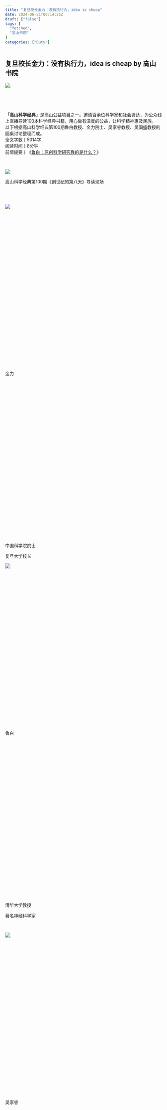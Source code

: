 ```yaml
---
title: "复旦校长金力：没有执行力，idea is cheap"
date: 2024-06-21T00:14:25Z
draft: ["false"]
tags: [
  "fetched",
  "高山书院"
]
categories: ["Duty"]
---
```

复旦校长金力：没有执行力，idea is cheap by 高山书院
------
<div><section><section powered-by="xiumi.us"><section><img data-backh="124" data-backw="562" data-croporisrc="https://mmbiz.qlogo.cn/mmbiz_png/j2icnFxdmAMzye5ym7ZhApwsKEPtHCgoDC90UEl5YRRUfWiaS0cZqzrGF5ia8eP95uoFXJC3R6M7gAavBWmxgJfjA/0?wx_fmt=png" data-cropx1="0" data-cropx2="1280.0000000000002" data-cropy1="198.14946619217085" data-cropy2="480.5693950177936" data-ratio="0.22037037037037038" data-s="300,640" data-src="https://mmbiz.qpic.cn/mmbiz_jpg/j2icnFxdmAMzye5ym7ZhApwsKEPtHCgoD0ibAcDiaTSPY2lZp3y9ZBbC0b4rxyxKnzS5ibuVDMR4fxbTfNlefBAn7w/640?wx_fmt=jpeg&amp;tp=wxpic&amp;wxfrom=5&amp;wx_lazy=1&amp;wx_co=1" data-type="jpeg" data-w="1080" src="https://mmbiz.qpic.cn/mmbiz_jpg/j2icnFxdmAMzye5ym7ZhApwsKEPtHCgoD0ibAcDiaTSPY2lZp3y9ZBbC0b4rxyxKnzS5ibuVDMR4fxbTfNlefBAn7w/640?wx_fmt=jpeg&amp;tp=wxpic&amp;wxfrom=5&amp;wx_lazy=1&amp;wx_co=1"></section><section><section powered-by="xiumi.us"><section><p><br></p><p><br></p><section><section powered-by="xiumi.us"><section><span><span><strong>「高山科学经典」</strong></span><span>是高山公益项目之一。邀请百余位科学家和社会贤达，为公众线上直播导读100本科学经典书籍，</span></span><span>用心做有温度的公益，让科学精神惠及民族。</span></section></section></section></section></section><section powered-by="xiumi.us"><section><section powered-by="xiumi.us"><section><span>以下根据高山科学经典第100</span><span>期鲁白</span><span>教授、金力院士、吴家睿教授、吴国盛教授的圆桌讨论</span><span>整理而成。</span><br></section></section><section><span>全文字数丨5014字</span></section><section><span><span>阅读时间丨8分钟</span></span></section><section><span><span>前情提要丨《<a target="_blank" href="http://mp.weixin.qq.com/s?__biz=MzkyMzU0NzM5MA==&amp;mid=2247511163&amp;idx=1&amp;sn=190c432d0fee6d071cf5523d74f100f0&amp;chksm=c1e18feaf69606fc58c3bbd3191c3c9fcca5c4c2562fa7ec339fc6a04f0c007d6de4826d1158&amp;scene=21#wechat_redirect" textvalue="鲁白：原创科学研究靠的是什么？" linktype="text" imgurl="" imgdata="null" data-itemshowtype="0" tab="innerlink" data-linktype="2">鲁白：原创科学研究靠的是什么？</a>》</span></span></section><p><br></p><section><span><span><p><img data-backh="374" data-backw="562" data-galleryid="" data-imgfileid="100027543" data-ratio="0.6657407407407407" data-s="300,640" data-src="https://mmbiz.qpic.cn/mmbiz_png/otBdBMEwxUyMSrQMQTnvviaWuNLYfetmqTlQWiaQrKLX95VeUkKfPu1Urkq1j7S3Uw9Hic9eZ2GBD8lcyEIhJe7hg/640?wx_fmt=png&amp;from=appmsg" data-type="png" data-w="1080" src="https://mmbiz.qpic.cn/mmbiz_png/otBdBMEwxUyMSrQMQTnvviaWuNLYfetmqTlQWiaQrKLX95VeUkKfPu1Urkq1j7S3Uw9Hic9eZ2GBD8lcyEIhJe7hg/640?wx_fmt=png&amp;from=appmsg"></p>高山科学经典第100期《创世纪的第八天》导读现场</span></span></section><section><span><span><br></span></span></section><section><p><br></p><section><section><section><section><section><section><img data-imgfileid="100027529" data-ratio="1" data-s="300,640" data-src="https://mmbiz.qpic.cn/mmbiz_png/otBdBMEwxUyMSrQMQTnvviaWuNLYfetmqDo19gjBDkYv08ddmV8USmw4EfaaDXjSnicHoCNbSsLK6RicKUJvqPibIg/640?wx_fmt=png&amp;from=appmsg" data-type="png" data-w="500" src="https://mmbiz.qpic.cn/mmbiz_png/otBdBMEwxUyMSrQMQTnvviaWuNLYfetmqDo19gjBDkYv08ddmV8USmw4EfaaDXjSnicHoCNbSsLK6RicKUJvqPibIg/640?wx_fmt=png&amp;from=appmsg"></section></section></section></section><section><section><section><svg viewbox="0 0 1 1"></svg></section><section><p>金力</p></section><section><svg viewbox="0 0 1 1"></svg></section></section></section><section><p><span>中国科学院院士</span></p><p><span>复旦大学校长</span></p></section></section><section><section><section><section><section><img data-imgfileid="100027532" data-ratio="1" data-s="300,640" data-src="https://mmbiz.qpic.cn/mmbiz_png/otBdBMEwxUyMSrQMQTnvviaWuNLYfetmqG1vabT4ZleyyMexBRQ23RNHt6DhpCa7xTVtZUj43IicZtsuGxALZHfQ/640?wx_fmt=png&amp;from=appmsg" data-type="png" data-w="402" src="https://mmbiz.qpic.cn/mmbiz_png/otBdBMEwxUyMSrQMQTnvviaWuNLYfetmqG1vabT4ZleyyMexBRQ23RNHt6DhpCa7xTVtZUj43IicZtsuGxALZHfQ/640?wx_fmt=png&amp;from=appmsg"></section></section></section></section><section><section><section><svg viewbox="0 0 1 1"></svg></section><section><p>鲁白</p></section><section><svg viewbox="0 0 1 1"></svg></section></section></section><section><p><span>清华大学教授</span></p><p><span>著名神经科学家</span></p></section></section></section><p><br></p><section><section><section><section><section><section><img data-imgfileid="100027530" data-ratio="1" data-s="300,640" data-src="https://mmbiz.qpic.cn/mmbiz_png/otBdBMEwxUyMSrQMQTnvviaWuNLYfetmqiamaCCXu7T8Cv25xkPkd57vUibHXqq955Uic7DZyPt0efHDEw36TW5O2g/640?wx_fmt=png&amp;from=appmsg" data-type="png" data-w="348" src="https://mmbiz.qpic.cn/mmbiz_png/otBdBMEwxUyMSrQMQTnvviaWuNLYfetmqiamaCCXu7T8Cv25xkPkd57vUibHXqq955Uic7DZyPt0efHDEw36TW5O2g/640?wx_fmt=png&amp;from=appmsg"></section></section></section></section><section><section><section><svg viewbox="0 0 1 1"></svg></section><section><p>吴家睿</p></section><section><svg viewbox="0 0 1 1"></svg></section></section></section><section><p><span>国家蛋白质科学研究（上海）设施主任</span></p></section></section><section><section><section><section><section><img data-imgfileid="100027531" data-ratio="1" data-s="300,640" data-src="https://mmbiz.qpic.cn/mmbiz_png/otBdBMEwxUyMSrQMQTnvviaWuNLYfetmqWcG2lVvEkLhaaXgib4icNI2OKweOFVXwLUX1G2sPMUxtkZfoFm9n5NsQ/640?wx_fmt=png&amp;from=appmsg" data-type="png" data-w="402" src="https://mmbiz.qpic.cn/mmbiz_png/otBdBMEwxUyMSrQMQTnvviaWuNLYfetmqWcG2lVvEkLhaaXgib4icNI2OKweOFVXwLUX1G2sPMUxtkZfoFm9n5NsQ/640?wx_fmt=png&amp;from=appmsg"></section></section></section></section><section><section><section><svg viewbox="0 0 1 1"></svg></section><section><p>吴国盛</p></section><section><svg viewbox="0 0 1 1"></svg></section></section></section><section><p><span>清华大学科学史系系主任</span></p><p><span>清华大学科学博物馆馆长</span></p></section></section></section><p><br></p></section><section><section><section powered-by="xiumi.us"><p><br></p></section></section><section><section><section powered-by="xiumi.us"><section><img data-backh="56" data-backw="56" data-ratio="1" data-s="300,640" data-src="https://mmbiz.qpic.cn/sz_mmbiz_png/iaE3pK8rW52ic3LtFicLicsqopVEFybSh1vIwdwRJmGb9Iiazlf4qD88jNpiaf96uzamkLzQcicpqa0tdY2FkiaY2tSIdg/640?wx_fmt=png" data-type="png" data-w="1080" src="https://mmbiz.qpic.cn/sz_mmbiz_png/iaE3pK8rW52ic3LtFicLicsqopVEFybSh1vIwdwRJmGb9Iiazlf4qD88jNpiaf96uzamkLzQcicpqa0tdY2FkiaY2tSIdg/640?wx_fmt=png"></section></section><section powered-by="xiumi.us"><section><p><span><strong>为什么叫《创世纪的第八天》？</strong></span></p></section></section><section powered-by="xiumi.us"><section><section powered-by="xiumi.us"><section><svg viewbox="0 0 1 1"></svg></section></section></section><section><section powered-by="xiumi.us"><section><svg viewbox="0 0 1 1"></svg></section></section></section></section><p powered-by="xiumi.us"><br></p><p powered-by="xiumi.us"><span><strong><span>吴国盛：</span></strong></span><br></p><p powered-by="xiumi.us"><br></p><p powered-by="xiumi.us"><span>这本书读起来还是有些难度的，在做高山科学经典这个项目之前，我并不知道这本书，但是很多生命科学领域的科学家包括鲁白老师、施一公老师都推荐这本书，我去读了之后发现，确实是非常激动人心。但我也有一个疑惑，<strong>为什么这本书叫做《创世界的第八天》，好像有一点宗教的色彩？</strong></span></p><p powered-by="xiumi.us"><span><br></span></p><p powered-by="xiumi.us"><span><strong><span>吴家睿：</span></strong></span></p><p powered-by="xiumi.us"><span><br></span></p><p powered-by="xiumi.us"><span>《圣经·旧约·创世纪》上说，上帝第一天造出了白天和黑夜，第二天造出了空气和水，第三天造出了各种各样的植物，第四天造出了日月星辰，第五天造出了水中的各种动物，第六天造出了地上的各种生物和人。天地万物都造齐了，第七天被定为休息日。</span></p><p powered-by="xiumi.us"><span><br></span></p><p powered-by="xiumi.us"><span>这本书取这样一个标题，<strong>其实有一点“哗众取宠”的意味，就是把分子生物学比作是上帝，在第八天又进行了新的创造。</strong></span></p><p powered-by="xiumi.us"><span><br></span></p><p powered-by="xiumi.us"><span><strong><span>金力：</span></strong></span></p><p powered-by="xiumi.us"><span><br></span></p><p powered-by="xiumi.us"><span>为什么说这是创世纪第八天干的活，我觉得需要把它放在人类对生命科学或者对生命现象本质认识的大的历史进程当中去看。</span></p><p powered-by="xiumi.us"><span><br></span></p><p powered-by="xiumi.us"><span>其实在这场革命之前就已经有了生物学，这个生物学是从它的研究对象来定义的，尽管我们已经有了很多生物学的基本认识，但还是一个高度碎片化的大拼盘。自从进化论来了之后，就有了一些变化，进化论的核心实际上是遗传学，所以它从大尺度上面让我们好像看到了一个底层逻辑。</span></p><p powered-by="xiumi.us"><span><br></span></p><p powered-by="xiumi.us"><span>魏斯曼</span><span>（A.Weismann）</span><span>提出粒子遗传学说之后，托马斯·亨特·摩尔根</span><span>（Thomas Hunt Morgan）</span><span>的一大帮弟子们不断地将研究往前推进，但到了20世纪40年代的时候，生命科学还是缺乏底层逻辑的，而让大家看到曙光的是什么时候呢？</span></p><p powered-by="xiumi.us"><span><br></span></p><p powered-by="xiumi.us"><span>是从艾弗里开始的。用鲁白老师的话来说就是，艾弗里是最核心的人物，他找到了传递遗传信息的载体。</span></p><p powered-by="xiumi.us"><span><br></span></p><p powered-by="xiumi.us"><span>而这之后发生了一系列的事情，都是在回答三个问题：</span></p><p powered-by="xiumi.us"><span>（1）遗传信息的载体是什么？</span></p><p powered-by="xiumi.us"><span>（2）遗传信息是如何传递的？</span></p><p powered-by="xiumi.us"><span>（3）它的功能是如何实现的？</span></p><p powered-by="xiumi.us"><span><br></span></p><p powered-by="xiumi.us"><strong><span>这三个问题解决之后，生命科学的底层逻辑就有了，才算是有了真正的生命科学。</span></strong><span>所以我理解的这个“创世纪的第八天”，是点明了这场革命的重要性。</span></p><p powered-by="xiumi.us"><span><br></span></p><p powered-by="xiumi.us"><span>从《圣经》的角度，它要试图说明的是自然界是如何产生的，但更重要的其实是讲人是如何产生的</span><span>（包括“进化论”也是研究的这个问题）</span><span>，人产生背后的逻辑是什么？所以从宗教层面来说，第八天甚至比前面七天都更重要，所以我觉得这本书叫这个名字一点也不夸张，名副其实。</span></p><p powered-by="xiumi.us"><br></p><p powered-by="xiumi.us"><span><br></span></p><section powered-by="xiumi.us"><section><img data-backh="56" data-backw="56" data-imgfileid="100027539" data-ratio="1" data-s="300,640" data-src="https://mmbiz.qpic.cn/sz_mmbiz_png/iaE3pK8rW52ic3LtFicLicsqopVEFybSh1vIwdwRJmGb9Iiazlf4qD88jNpiaf96uzamkLzQcicpqa0tdY2FkiaY2tSIdg/640?wx_fmt=png" data-type="png" data-w="1080" src="https://mmbiz.qpic.cn/sz_mmbiz_png/iaE3pK8rW52ic3LtFicLicsqopVEFybSh1vIwdwRJmGb9Iiazlf4qD88jNpiaf96uzamkLzQcicpqa0tdY2FkiaY2tSIdg/640?wx_fmt=png"></section></section><section powered-by="xiumi.us"><section><p><span><strong>生命科学领域的核心人物都是物理学家？</strong></span></p></section></section><section powered-by="xiumi.us"><section><section powered-by="xiumi.us"><section><svg viewbox="0 0 1 1"></svg></section></section></section><section><section powered-by="xiumi.us"><section><svg viewbox="0 0 1 1"></svg></section></section></section></section><p powered-by="xiumi.us"><span><br></span></p><p powered-by="xiumi.us"><span><strong><span>吴国盛：</span></strong></span></p><p powered-by="xiumi.us"><span><br></span></p><p><img data-backh="379" data-backw="562" data-galleryid="" data-imgfileid="100027544" data-ratio="0.675" data-s="300,640" data-src="https://mmbiz.qpic.cn/mmbiz_png/otBdBMEwxUyMSrQMQTnvviaWuNLYfetmqAdXxRxHCOpxwDbEVZCzhvOz5f9fMo4kI4AkgRZrYLvg4j5pgiaj4HBQ/640?wx_fmt=png&amp;from=appmsg" data-type="png" data-w="1080" src="https://mmbiz.qpic.cn/mmbiz_png/otBdBMEwxUyMSrQMQTnvviaWuNLYfetmqAdXxRxHCOpxwDbEVZCzhvOz5f9fMo4kI4AkgRZrYLvg4j5pgiaj4HBQ/640?wx_fmt=png&amp;from=appmsg"></p><p powered-by="xiumi.us"><span><br></span></p><p powered-by="xiumi.us"><span>这本书目前已经绝版了，<strong>所幸书中提到的很多科学人物在高山科学经典导读中都出现过至少8次</strong>，比如<a target="_blank" href="http://mp.weixin.qq.com/s?__biz=MzkyMzU0NzM5MA==&amp;mid=2247508684&amp;idx=1&amp;sn=b618cbb948b8fe6e1dbd5640682acf74&amp;chksm=c1e1815df696084b12594f213158c570185c8e6890200a02e5278f92c89a9c3f24f148e44455&amp;scene=21#wechat_redirect" textvalue="薛定谔的《生命是什么》" linktype="text" imgurl="" imgdata="null" data-itemshowtype="0" tab="innerlink" data-linktype="2">薛定谔的《生命是什么》</a>，<a target="_blank" href="http://mp.weixin.qq.com/s?__biz=MzkyMzU0NzM5MA==&amp;mid=2247508401&amp;idx=1&amp;sn=22ea676e4c70ffa0b08781c30ba2c9ad&amp;chksm=c1e18220f6960b36afddffff51ce77d112dbe80e81a22ed7e0cbedd254b9d7d93ce7f7356b1c&amp;scene=21#wechat_redirect" textvalue="伽莫夫的《从一到无穷大》" linktype="text" imgurl="" imgdata="null" data-itemshowtype="0" tab="innerlink" data-linktype="2">伽莫夫的《从一到无穷大》</a>，<a target="_blank" href="http://mp.weixin.qq.com/s?__biz=MzkyMzU0NzM5MA==&amp;mid=2247508603&amp;idx=1&amp;sn=c88b9060c25a3da953c979041c4980ef&amp;chksm=c1e181eaf69608fc4f39a5b258ca5d874b060d77568cf7ebb7b0f3b16a211986b789c28c6949&amp;scene=21#wechat_redirect" textvalue="沃森的《双螺旋》" linktype="text" imgurl="" imgdata="null" data-itemshowtype="0" tab="innerlink" data-linktype="2">沃森的《双螺旋》</a>，<a target="_blank" href="http://mp.weixin.qq.com/s?__biz=MzkyMzU0NzM5MA==&amp;mid=2247508442&amp;idx=1&amp;sn=6221a3183865ad07de9a2ef3087ec52e&amp;chksm=c1e1824bf6960b5d387d52166a8514ac36ba717e07eb07c37a8659a28fb3a4c615b6e449e0b6&amp;scene=21#wechat_redirect" textvalue="维纳的《人有人的用处》" linktype="text" imgurl="" imgdata="null" data-itemshowtype="0" tab="innerlink" data-linktype="2">维纳的《人有人的用处》</a>，<a target="_blank" href="http://mp.weixin.qq.com/s?__biz=MzkyMzU0NzM5MA==&amp;mid=2247508467&amp;idx=1&amp;sn=d732e50882715897eee111934f446275&amp;chksm=c1e18262f6960b74ead9c3519a18a0ab25d9de7d5371f21a7683f9ec5509ac3b08700322ee5e&amp;scene=21#wechat_redirect" textvalue="莫诺的《偶然性与必然性》" linktype="text" imgurl="" imgdata="null" data-itemshowtype="0" tab="innerlink" data-linktype="2">莫诺的《偶然性与必然性》</a>，</span><a target="_blank" href="http://mp.weixin.qq.com/s?__biz=MzkyMzU0NzM5MA==&amp;mid=2247508447&amp;idx=1&amp;sn=8d129fec24c7445d5a822f4d5b3cd677&amp;chksm=c1e1824ef6960b58a95f739f9a8680cc127cade577513b736bc4c0a1b6bb09b8c7724527442e&amp;scene=21#wechat_redirect" textvalue="《麦克林托克传记：情有独钟》" linktype="text" imgurl="" imgdata="null" data-itemshowtype="0" tab="innerlink" data-linktype="2"><span>《麦克林托克传记：情有独钟》</span></a><span>，以及<a target="_blank" href="http://mp.weixin.qq.com/s?__biz=MzkyMzU0NzM5MA==&amp;mid=2247508691&amp;idx=1&amp;sn=42fe7bb7135a913ea56dc5572ec5fcb4&amp;chksm=c1e18142f6960854437b9ecce6fea8db81659e2512b4a56af471469c533c268b924e583c6919&amp;scene=21#wechat_redirect" textvalue="迈尔的《什么是进化》" linktype="text" imgurl="" imgdata="null" data-itemshowtype="0" tab="innerlink" data-linktype="2">迈尔的《什么是进化》</a>等等，这确实是20世纪生命科学的交响曲。</span></p><p powered-by="xiumi.us"><span><br></span></p><p powered-by="xiumi.us"><span>但我也有一个问题，我们都知道20世纪是物理学的世纪，21世纪才是生命科学的世纪，那为什么生命科学的伟大变革会发生在物理的世纪里？像克里克、德尔布鲁克、佩鲁茨、卢里亚这些人，都是有物理学背景的，这里面有些什么启发吗？</span><strong><span>学科交叉是我们这个时代科技创新的重要前提吗？</span></strong></p><p powered-by="xiumi.us"><span><br></span></p><p powered-by="xiumi.us"><strong><span>金力：</span></strong></p><p powered-by="xiumi.us"><span><br></span></p><p powered-by="xiumi.us"><span>我们今天听到的故事表面上看是一个学科交叉的故事，但<strong>我个人认为它的核心不是学科交叉。</strong></span></p><p powered-by="xiumi.us"><span><br></span></p><p powered-by="xiumi.us"><span>说到20世纪四十到60年代的时候，我们往往容易被一些表面现象迷惑，但那个时候的生物学还处于一个描述性的阶段。从还原论的角度，研究自然规律的话，一定要回到化学，回到物理。</span></p><p powered-by="xiumi.us"><span><br></span></p><p powered-by="xiumi.us"><strong><span>如果不从化学和物理的角度去理解生物学，这个生物学是走不远的。</span></strong><span>所以当生物学家感到迷茫的时候，很荣幸物理学有一批人对生命科学和生物学感兴趣，尤其是薛定谔的《生命是什么》那本书影响了一代人，所以20世纪对生命科学真正有贡献的那些核心人物，绝大部分都不是纯搞生物学的，很多都是搞物理的。</span></p><p powered-by="xiumi.us"><span><br></span></p><p powered-by="xiumi.us"><span>除了表面看到的学科交叉，实际上它的核心是，在我们要真正理解功能的时候，首先要解决结构的问题。而在当时那个时代，只有先解决结构问题，才刚刚有资格回答生命现象的功能问题。</span></p><p powered-by="xiumi.us"><span><br></span></p><p powered-by="xiumi.us"><span>而当下情况已经不一样了。当下的生命科学很大程度上建立在结构的基础上，<strong>所以要深度理解生命现象，最大的挑战是认清它的复杂性。</strong>而要解构真正的复杂系统，一定是要跳出现有的工具系统。</span></p><p powered-by="xiumi.us"><span><br></span></p><p powered-by="xiumi.us"><span>我自己认为<strong>当下最重要的，是希望搞数学的、搞物理的、搞化学的，都能真正在系统的水平上对复杂系统进行解构。</strong>要有新的工具和工具的组合，才能真正回答生命科学的问题。</span></p><p powered-by="xiumi.us"><span><br></span></p><p powered-by="xiumi.us"><span><strong><span>鲁白：</span></strong></span></p><p powered-by="xiumi.us"><span><br></span></p><p><img data-backh="377" data-backw="562" data-galleryid="" data-imgfileid="100027545" data-ratio="0.6712962962962963" data-s="300,640" data-src="https://mmbiz.qpic.cn/mmbiz_png/otBdBMEwxUyMSrQMQTnvviaWuNLYfetmqibibROmicgc280niaCeCUqPWlZrVk22FcPeE2UX1zaWjniaJQxZ05YGl7Jw/640?wx_fmt=png&amp;from=appmsg" data-type="png" data-w="1080" src="https://mmbiz.qpic.cn/mmbiz_png/otBdBMEwxUyMSrQMQTnvviaWuNLYfetmqibibROmicgc280niaCeCUqPWlZrVk22FcPeE2UX1zaWjniaJQxZ05YGl7Jw/640?wx_fmt=png&amp;from=appmsg"></p><p powered-by="xiumi.us"><span><br></span></p><p powered-by="xiumi.us"><span>我稍微补充一点。</span></p><p powered-by="xiumi.us"><span><br></span></p><p powered-by="xiumi.us"><span>生命科学在过去很长的时间内，的确只是一个描述性的科学。讲得极端一点，也可以说成是吴国盛教授之前一直提到的“博物学”，英文里叫Stamp Collecting，就是注重的是观察描述，并没有上升到理论高度。到今天为止，也还是很少有上升到理论高度的。</span></p><p powered-by="xiumi.us"><span><br></span></p><p powered-by="xiumi.us"><span>在这之前，理论高度前面有两座高峰，第一座是达尔文把整个生命科学的演化过程提炼出了“进化论”；第二个是孟德尔，提出了遗传学机理。在这之后，第三座高峰就是沃森和克里克，提出了DNA双螺旋结构。</span></p><p powered-by="xiumi.us"><span><br></span></p><p powered-by="xiumi.us"><strong><span>所谓的理论高度，就是我有一个概念，根据这个概念我可以预测会发生什么。从</span></strong><span>生命科学角度，我能描述花是什么样的，但我并不能预测花怎么开。而有了DNA系列的理论，我们就可以预测花开的趋势，预测蛋白是什么样的。</span></p><p powered-by="xiumi.us"><br></p><p powered-by="xiumi.us"><span><br></span></p><section powered-by="xiumi.us"><section><img data-backh="56" data-backw="56" data-imgfileid="100027540" data-ratio="1" data-s="300,640" data-src="https://mmbiz.qpic.cn/sz_mmbiz_png/iaE3pK8rW52ic3LtFicLicsqopVEFybSh1vIwdwRJmGb9Iiazlf4qD88jNpiaf96uzamkLzQcicpqa0tdY2FkiaY2tSIdg/640?wx_fmt=png" data-type="png" data-w="1080" src="https://mmbiz.qpic.cn/sz_mmbiz_png/iaE3pK8rW52ic3LtFicLicsqopVEFybSh1vIwdwRJmGb9Iiazlf4qD88jNpiaf96uzamkLzQcicpqa0tdY2FkiaY2tSIdg/640?wx_fmt=png"></section></section><section powered-by="xiumi.us"><section><p><span><strong>生物学革命和范式革命</strong></span></p></section></section><section powered-by="xiumi.us"><section><section powered-by="xiumi.us"><section><svg viewbox="0 0 1 1"></svg></section></section></section><section><section powered-by="xiumi.us"><section><svg viewbox="0 0 1 1"></svg></section></section></section></section><p powered-by="xiumi.us"><span><br></span></p><p powered-by="xiumi.us"><strong><span>吴国盛：</span></strong></p><p powered-by="xiumi.us"><span><br></span></p><p powered-by="xiumi.us"><span>吴家睿老师之前曾反复提到“生物学范式革命”，这个DNA双螺旋模型的发现代表一种结构时代或者底层逻辑时代的奠定。想问问吴家睿老师，这个能不能算是你常说的“范式革命”？</span></p><p powered-by="xiumi.us"><span><br></span></p><p powered-by="xiumi.us"><strong><span>吴家睿： </span></strong></p><p powered-by="xiumi.us"><strong><span><br></span></strong></p><p><img data-backh="373" data-backw="562" data-galleryid="" data-imgfileid="100027547" data-ratio="0.662962962962963" data-s="300,640" data-src="https://mmbiz.qpic.cn/mmbiz_png/otBdBMEwxUyMSrQMQTnvviaWuNLYfetmqFb2Z49LxwWxC4MU2flMlLyepKwwggJLiakmcibaK2oWSL5vH42szaUsQ/640?wx_fmt=png&amp;from=appmsg" data-type="png" data-w="1080" src="https://mmbiz.qpic.cn/mmbiz_png/otBdBMEwxUyMSrQMQTnvviaWuNLYfetmqFb2Z49LxwWxC4MU2flMlLyepKwwggJLiakmcibaK2oWSL5vH42szaUsQ/640?wx_fmt=png&amp;from=appmsg"></p><p powered-by="xiumi.us"><br></p><p powered-by="xiumi.us"><span>这本书一共写了三篇内容，但是在第一篇里插进去了很独特的一章，叫《摩尔根偏差和生命的秘密》，大家有时间可以好好去读一下这一章。刚才金力老师和鲁白老师确实都讲到了，<strong>传统生物学从描述性的学科到实验性学科的转变，但是在这一章里，它提供了两个有趣的案例。</strong></span></p><p powered-by="xiumi.us"><span><br></span></p><p powered-by="xiumi.us"><span>摩尔根原本是研究发育的，但从传统角度上已经做不下去了，所以他就转到遗传方面。重新发现孟德尔的遗传学方法后，许多开始研究遗传的人又对发育产生兴趣。这是第一个模式的转变，作者特意提到这是向着还原论的方向前进的偏差。</span></p><p powered-by="xiumi.us"><span><br></span></p><p powered-by="xiumi.us"><span>第二个是布伦纳，1978年作者去采访他的时候，他提到分子生物学对相关的机制研究已经很全面、很深刻了，下一步研究应该要转到复杂性上去。在当时，他这个想法是很有眼界的了，已经开始向今天复杂性问题靠拢。</span></p><p powered-by="xiumi.us"><span><br></span></p><p powered-by="xiumi.us"><span>这些说明什么呢？</span><strong><span>这表明科学变化如果有规律的话，那它是从传统生物学范式到分子生物学范式，再到今天这样的一个新的模式。</span></strong><span>或者说，生命科学实际上并不是一成不变的。而要做<strong>原创性的工作，首先改变范式很重要。</strong>就像孟德尔，他是完全按一种新的思路做研究，才得到了他的成果。</span></p><p powered-by="xiumi.us"><span><br></span></p><p powered-by="xiumi.us"><span><strong><span>吴国盛：</span></strong></span></p><p powered-by="xiumi.us"><span><br></span></p><p powered-by="xiumi.us"><span>作者特别有意思，他在书中说科学革命有两种，一种是物理学革命，伟大的概念疾风骤雨般出现，一群人一拥而上。而生物学革命则打的是遭遇战、游击战，小规模的蚕食，然后开拓前进。想问问几位老师，生物学革命还在发生吗？如果发生的话，还是游击战的方式吗？</span></p><p powered-by="xiumi.us"><span><br></span></p><p powered-by="xiumi.us"><span><strong><span>鲁白：</span></strong></span></p><p powered-by="xiumi.us"><span><strong><span><br></span></strong></span></p><p powered-by="xiumi.us"><span>或者我们是不是可以问：<strong>今天的生物学到了范式革命的时代了吗？今天的研究手段、研究思路有没有到达一个突破现有理论、突飞猛进的阶段？这个突破会在中国发生吗？</strong></span></p><p powered-by="xiumi.us"><span><br></span></p><p powered-by="xiumi.us"><span><strong><span>吴家睿：</span></strong></span></p><p powered-by="xiumi.us"><span><br></span></p><p powered-by="xiumi.us"><span>刚才鲁白教授分享的最后提到，要做原创性研究的关键条件之一是5个人的小型科研团队，这跟《创世纪的第八天》这本书中很像，分子生物学时代是一个小科学时代，五个人、十个人的小型科研团队，靠冥思苦想或者顿悟就能有一定的成绩。但我们需要注意的是，自从人类基因组计划以来，要做原创性研究，并不是只有这一种类型。</span></p><p powered-by="xiumi.us"><span><br></span></p><p powered-by="xiumi.us"><strong><span>在未来，这种类型并不会消失，但是不限于这种类型。</span></strong><span>现在是大科学——大规模数据采集的时代，在这个大数据基础上做研究，实际上就是一种全新的范式。金力校长主导由中国科学界引领的人类表型组国际大科学计划，他应该能很好地回答这个问题。</span></p><p powered-by="xiumi.us"><span><br></span></p><p powered-by="xiumi.us"><span><strong><span>金力：</span></strong></span></p><p powered-by="xiumi.us"><span><br></span></p><p><img data-backh="372" data-backw="562" data-galleryid="" data-imgfileid="100027546" data-ratio="0.6611111111111111" data-s="300,640" data-src="https://mmbiz.qpic.cn/mmbiz_png/otBdBMEwxUyMSrQMQTnvviaWuNLYfetmqehPqfAbpUb12kUyhj4gKUk94LCeaXicKC6HObtNOKe9zsw1oreRZVug/640?wx_fmt=png&amp;from=appmsg" data-type="png" data-w="1080" src="https://mmbiz.qpic.cn/mmbiz_png/otBdBMEwxUyMSrQMQTnvviaWuNLYfetmqehPqfAbpUb12kUyhj4gKUk94LCeaXicKC6HObtNOKe9zsw1oreRZVug/640?wx_fmt=png&amp;from=appmsg"></p><p powered-by="xiumi.us"><span><br></span></p><p powered-by="xiumi.us"><span><img data-ratio="1" data-src="https://res.wx.qq.com/t/wx_fed/we-emoji/res/v1.3.10/assets/Expression/Expression_29@2x.png" data-w="128" src="https://res.wx.qq.com/t/wx_fed/we-emoji/res/v1.3.10/assets/Expression/Expression_29@2x.png">球抛到我这来了。<a target="_blank" href="http://mp.weixin.qq.com/s?__biz=MzkyMzU0NzM5MA==&amp;mid=2247508553&amp;idx=1&amp;sn=87687cf0a4d3c3c1edc977828c75bfc0&amp;chksm=c1e181d8f69608ce0e06c2e94425a079ae02b4d9e3d82b546f4f8363e983129f453384609556&amp;scene=21#wechat_redirect" textvalue="库恩在《科学革命的结构》" linktype="text" imgurl="" imgdata="null" data-itemshowtype="0" tab="innerlink" data-linktype="2">库恩在《科学革命的结构》</a>一书中的范式是典型针对物理学的。可以肯定地说，物理学研究方式的改变，经常会导致对自然界认知框架和认知深度上的改变。但这种范式跟化学不沾边。但<strong>搞化学的人把这个范式往自己身上套，搞生物的也拿来往身上套，结果发现这衣服不太合适。</strong></span></p><p powered-by="xiumi.us"><span><br></span></p><p powered-by="xiumi.us"><span>一些可定量描述的物理学特征，对于我们搞生物的来说，是非常奢侈的。<strong>用时髦的话来讲，就是“臣妾做不到啊”。</strong>经常有学生问我，范式是啥意思。我说，我的理解就是吃饭的方式，然后吃相还不能太难看。</span></p><p powered-by="xiumi.us"><span><br></span></p><p powered-by="xiumi.us"><strong><span>生物学现在如果说要有改变的话，真正划时代的是基因组计划。</span></strong><span>从学科本身来说，我们生物学相关的知识积累实在是太少了，而基因组计划的实施，使得我们获取知识的能力和速度大幅提升。</span></p><p powered-by="xiumi.us"><span><br></span></p><p powered-by="xiumi.us"><span>当下的我们，就是处在一个大量获取信息的时代，并且是一个群体性地去获取和积累信息，<strong>这其实就是在为后面一个时代的范式突破做准备，也是在为真正理解生命体、生命过程和生命机制的复杂性打下基础。</strong></span></p><p powered-by="xiumi.us"><strong><span><br></span></strong></p><p powered-by="xiumi.us"><strong><span>鲁白：</span></strong></p><p powered-by="xiumi.us"><span><br></span></p><p powered-by="xiumi.us"><span>科学发展到今天，我们大致可以分为两个方面：一个是科学的发现，一个是做科学的方法。</span></p><p powered-by="xiumi.us"><span><br></span></p><p powered-by="xiumi.us"><strong><span>单纯从科学方法来看，可能已经有新的范式突破了。</span></strong><span>几百年来，科学的研究方法大多是假说驱动型研究</span><span>（Hypothesis-driven）</span><span>，也就是先提出一个假说，再通过实验或者推理来进行证实或证伪。</span></p><p powered-by="xiumi.us"><span><br></span></p><p powered-by="xiumi.us"><span>但今天情况有点不一样了，现在产生了大量的数据，所以现在的研究方式就有一个新的词叫——数据驱动型</span><span>（Data-driven）</span><span>，这个时候往往就要用到AI的能力了。于是也就产生了所谓的数据驱动型科学</span><span>（Data-driven science）</span><span>。</span></p><p powered-by="xiumi.us"><span><br></span></p><p powered-by="xiumi.us"><strong><span>但从研究结果，也就是科学发现上，其实还没看到产生新的理论或概念能改变生命科学整个的理论框架。</span></strong></p><p powered-by="xiumi.us"><br></p><p powered-by="xiumi.us"><span><br></span></p><section powered-by="xiumi.us"><section><img data-backh="56" data-backw="56" data-imgfileid="100027541" data-ratio="1" data-s="300,640" data-src="https://mmbiz.qpic.cn/sz_mmbiz_png/iaE3pK8rW52ic3LtFicLicsqopVEFybSh1vIwdwRJmGb9Iiazlf4qD88jNpiaf96uzamkLzQcicpqa0tdY2FkiaY2tSIdg/640?wx_fmt=png" data-type="png" data-w="1080" src="https://mmbiz.qpic.cn/sz_mmbiz_png/iaE3pK8rW52ic3LtFicLicsqopVEFybSh1vIwdwRJmGb9Iiazlf4qD88jNpiaf96uzamkLzQcicpqa0tdY2FkiaY2tSIdg/640?wx_fmt=png"></section></section><section powered-by="xiumi.us"><section><p><span><strong>富兰克林是否该得诺奖？</strong></span></p></section></section><section powered-by="xiumi.us"><section><section powered-by="xiumi.us"><section><svg viewbox="0 0 1 1"></svg></section></section></section><section><section powered-by="xiumi.us"><section><svg viewbox="0 0 1 1"></svg></section></section></section></section><p powered-by="xiumi.us"><span><br></span></p><p powered-by="xiumi.us"><span><strong><span>吴国盛：</span></strong></span></p><p powered-by="xiumi.us"><span><br></span></p><p powered-by="xiumi.us"><span>如果罗莎琳德·富兰克林活到了1962年，她和威尔金斯之间谁更应该得诺奖？</span></p><p powered-by="xiumi.us"><span><br></span></p><p><img data-galleryid="" data-imgfileid="100027548" data-ratio="1.4363636363636363" data-s="300,640" data-src="https://mmbiz.qpic.cn/mmbiz_jpg/otBdBMEwxUyMSrQMQTnvviaWuNLYfetmqt8l5hASp1HXxbNNq7Hx4FH5hV7ZhEpZX8Uic0zrJks74tR2ejvicaa4A/640?wx_fmt=jpeg&amp;from=appmsg" data-type="jpeg" data-w="550" src="https://mmbiz.qpic.cn/mmbiz_jpg/otBdBMEwxUyMSrQMQTnvviaWuNLYfetmqt8l5hASp1HXxbNNq7Hx4FH5hV7ZhEpZX8Uic0zrJks74tR2ejvicaa4A/640?wx_fmt=jpeg&amp;from=appmsg"></p><p powered-by="xiumi.us"><span>罗莎琳德·富兰克林</span></p><p powered-by="xiumi.us"><span><br></span></p><p powered-by="xiumi.us"><strong><span>鲁白：</span></strong></p><p powered-by="xiumi.us"><span><br></span></p><p powered-by="xiumi.us"><span>很多人之所以讨论这个话题，是把这个东西政治化了，认为妇女不受重视。<strong>从科研成就上来看，我觉得她即便活到了1962年，也不应该得诺贝尔奖。</strong></span></p><p powered-by="xiumi.us"><span><br></span></p><p powered-by="xiumi.us"><span>威尔金斯是花了七年的时间，观察验证，真正确认了DNA双螺旋结构。光提出来一个概念并不一定能获得诺奖，但如果得到了验证，那才有可能获奖的。</span></p><p powered-by="xiumi.us"><span><br></span></p><p powered-by="xiumi.us"><span>富兰克林的研究确实是对DNA的双螺旋结构非常接近了，但她有一个关键性的东西没有想到，那就是剪碱基配对的机制问题。没有清晰的配对机制，DNA结构就无法形成，这是最核心的原因。</span></p><p powered-by="xiumi.us"><span><br></span></p><p powered-by="xiumi.us"><span><strong><span>吴国盛：</span></strong></span></p><p powered-by="xiumi.us"><span><br></span></p><p powered-by="xiumi.us"><span>对。分子生物学革命中出现的富兰克林，还有后来的麦克林托克，经常被女性主义学者反复拿出来做例子，证明女性学者做出的科学研究一直得不到重视，后来由男性主导的实验室重复出来实验结果之后就又被承认了。<strong>你们认为在生物学革命中，性别有没有影响？或者说在中国这是不是个现实问题？</strong></span></p><p powered-by="xiumi.us"><span><br></span></p><p powered-by="xiumi.us"><strong><span>吴家睿：</span></strong></p><p powered-by="xiumi.us"><span><br></span></p><p powered-by="xiumi.us"><span>这又是在给我们挖坑了<img data-src="https://res.wx.qq.com/t/wx_fed/we-emoji/res/v1.3.10/assets/Expression/Expression_21@2x.png" data-ratio="1" data-w="128" src="https://res.wx.qq.com/t/wx_fed/we-emoji/res/v1.3.10/assets/Expression/Expression_21@2x.png">。<strong>不管是男性还是女性，在特定的社会阶段都有自己的角色，所以不能把社会背景抛开抽象地去进行评判</strong>。比如要做科学，那教育显然是很重要的，但在过去的社会中，不管是西方还是中国社会，教育有明显的偏好性。这种偏好也导致了女性科学家少于男性。</span></p><p powered-by="xiumi.us"><span><br></span></p><p powered-by="xiumi.us"><span><strong><span>金力：</span></strong></span></p><p powered-by="xiumi.us"><span><br></span></p><p powered-by="xiumi.us"><span>你看这坑你还是跳进去了<img data-src="https://res.wx.qq.com/t/wx_fed/we-emoji/res/v1.3.10/assets/Expression/Expression_29@2x.png" data-ratio="1" data-w="128" src="https://res.wx.qq.com/t/wx_fed/we-emoji/res/v1.3.10/assets/Expression/Expression_29@2x.png">。我现在周边的同事，尤其是年轻的同事，做生命科学的、女性的、优秀的科学家越来越多。<strong>我觉得我应该可以期待未来女性科学家的贡献，至少现在她们的机会跟男性科学家应该是等同的。</strong></span></p><p powered-by="xiumi.us"><br></p><p powered-by="xiumi.us"><br></p><section powered-by="xiumi.us"><section><img data-backh="56" data-backw="56" data-imgfileid="100027542" data-ratio="1" data-s="300,640" data-src="https://mmbiz.qpic.cn/sz_mmbiz_png/iaE3pK8rW52ic3LtFicLicsqopVEFybSh1vIwdwRJmGb9Iiazlf4qD88jNpiaf96uzamkLzQcicpqa0tdY2FkiaY2tSIdg/640?wx_fmt=png" data-type="png" data-w="1080" src="https://mmbiz.qpic.cn/sz_mmbiz_png/iaE3pK8rW52ic3LtFicLicsqopVEFybSh1vIwdwRJmGb9Iiazlf4qD88jNpiaf96uzamkLzQcicpqa0tdY2FkiaY2tSIdg/640?wx_fmt=png"></section></section><section powered-by="xiumi.us"><section><p><span><strong>没有执行力，idea is cheap</strong></span></p></section></section><section powered-by="xiumi.us"><section><section powered-by="xiumi.us"><section><svg viewbox="0 0 1 1"></svg></section></section></section><section><section powered-by="xiumi.us"><section><svg viewbox="0 0 1 1"></svg></section></section></section></section><p powered-by="xiumi.us"><span><br></span></p><p powered-by="xiumi.us"><span><strong><span>张峥</span></strong></span><span><span>（亚马逊云科技资深首席科学家，亚马逊云科技上海人工智能研究院院长）</span></span><span><strong><span>：</span></strong></span></p><p powered-by="xiumi.us"><span><br></span></p><p powered-by="xiumi.us"><span>我去年花了蛮多时间写了一篇文章，是关于原创的问题讨论。我当时总结了两条：<strong>一个是需要想象力和执行力的结合。</strong>只有想象力没有执行力，那就是瞎想。没有想象力只有执行力，就相当于等着人家做完，然后去抄；<strong>第二点是要基于第一性的批判性思维。</strong>想听听各位老师的想法。</span></p><p powered-by="xiumi.us"><span><br></span></p><p powered-by="xiumi.us"><strong><span>金力：</span></strong></p><p powered-by="xiumi.us"><span><br></span></p><p powered-by="xiumi.us"><span>你提的这个，在这本书中都有很好地阐述。首先问大家一个问题，《创世纪的第八天》这本书是一本科学书、一本科普书？还是一本历史书？</span></p><p powered-by="xiumi.us"><span><br></span></p><p powered-by="xiumi.us"><span>我个人认为是一本口述历史书。<strong>当时看完这本书之后，我的印象就是两个字——八卦。</strong>对于在国内受教育的人来说，我们学到的常常是结果，而不是过程。那这些结果是如何产生的？都在书里。</span></p><p powered-by="xiumi.us"><span><br></span></p><p powered-by="xiumi.us"><span>这本书里告诉我们两件事情：第一，要有想象力，第二，他们这群人之所以能成，因为有执行力。<strong>对于我们这一代和未来年轻一代的人来说，这两个能力都必须具备，必须跨越。</strong></span></p><p powered-by="xiumi.us"><span><br></span></p><p powered-by="xiumi.us"><span>首先来回答一个问题：<strong>为什么抄别人？因为我们缺乏想象力</strong>。我经常跟学生说，“Idea is important，但有了 idea 之后，关键是要执行才能把东西做出来。”</span></p><p powered-by="xiumi.us"><span><br></span></p><p powered-by="xiumi.us"><span>其实从idea到结果之间，可能会有一大堆的idea，需要不断地选择。找到好的idea看上去只是一个科学问题，但实际上是一大堆的科学问题不断地演替，最终才会慢慢得出一个好的结果。</span></p><p powered-by="xiumi.us"><span><br></span></p><p powered-by="xiumi.us"><strong><span>所以当你有了想法，就一定要先行动起来</span></strong><span>，去把它落实好，才会有后面的idea迭代和结果。也就是，<strong>没有执行力的话，idea is cheap</strong>。</span></p><p powered-by="xiumi.us"><span><br></span></p><p powered-by="xiumi.us"><span><br></span></p></section></section></section></section></section></section></section><section powered-by="xiumi.us"><section><section><section powered-by="xiumi.us"><section><img data-backh="56" data-backw="56" data-ratio="1" data-s="300,640" data-src="https://mmbiz.qpic.cn/sz_mmbiz_png/iaE3pK8rW528OYNV8pYhLf3b12WvmyTibO4T2WFJ3DaVdv4lqQ7B2u74JPiaAVCqMXOKxA9fUnS8Q9mXpAcomobjg/640?wx_fmt=png" data-type="png" data-w="1080" src="https://mmbiz.qpic.cn/sz_mmbiz_png/iaE3pK8rW528OYNV8pYhLf3b12WvmyTibO4T2WFJ3DaVdv4lqQ7B2u74JPiaAVCqMXOKxA9fUnS8Q9mXpAcomobjg/640?wx_fmt=png"></section></section><section powered-by="xiumi.us"><section><p><span><strong>高山科学经典【共创群】</strong></span></p></section></section><section powered-by="xiumi.us"><section><section powered-by="xiumi.us"><section><svg viewbox="0 0 1 1"></svg></section></section></section><section><section powered-by="xiumi.us"><section><svg viewbox="0 0 1 1"></svg></section></section></section></section></section><section><br></section></section></section><section powered-by="xiumi.us"><section powered-by="xiumi.us"><section powered-by="xiumi.us"><section powered-by="xiumi.us"><section powered-by="xiumi.us"><section><span>“高山科学经典”是一个公益属性的科学书籍导读项目，在前几期的导读过程中，我们陆续收到了不少热爱读书的朋友们的宝贵建议和热心帮助。</span></section><section><br></section><section><span>为了<strong>与更多志同道合的书友相聚</strong>，也为了将科学更好地传播到每个角落、每个人心中，我们特意创建了高山科学经典【共创群】，期待你的参与~</span></section><section><br></section><section><span><img data-croporisrc="https://mmbiz.qpic.cn/mmbiz_png/j2icnFxdmAMwKHia7ibcVeb882zr4Xq3YSnvkyW68chbiaMKNgOb2fvurRrfbFcZ59ibfTeyiaKibULwNIrVjUgLhD4FA/0?wx_fmt=png" data-cropx1="22.176" data-cropx2="280.896" data-cropy1="101.024" data-cropy2="347.424" data-galleryid="" data-ratio="0.9534883720930233" data-s="300,640" data-src="https://mmbiz.qpic.cn/mmbiz_jpg/j2icnFxdmAMwKHia7ibcVeb882zr4Xq3YSnfRFHlqoiaRDdek5B9zP2fGdIIf1cvwsEzicBugsKFv47UkZ0rMQNyVeA/640?wx_fmt=jpeg" data-type="jpeg" data-w="258" src="https://mmbiz.qpic.cn/mmbiz_jpg/j2icnFxdmAMwKHia7ibcVeb882zr4Xq3YSnfRFHlqoiaRDdek5B9zP2fGdIIf1cvwsEzicBugsKFv47UkZ0rMQNyVeA/640?wx_fmt=jpeg"></span></section><section><br></section><section><span>长按识别二维码加高小山微信，发送关键词“<strong>共创群</strong>”，高小山就带你进入组织哦~</span></section></section><section powered-by="xiumi.us"><section><br></section><section><br></section><section><section powered-by="xiumi.us"><section><img data-ratio="1" data-s="300,640" data-src="https://mmbiz.qpic.cn/sz_mmbiz_png/iaE3pK8rW528OYNV8pYhLf3b12WvmyTibO4T2WFJ3DaVdv4lqQ7B2u74JPiaAVCqMXOKxA9fUnS8Q9mXpAcomobjg/640?wx_fmt=png" data-type="png" data-w="1080" src="https://mmbiz.qpic.cn/sz_mmbiz_png/iaE3pK8rW528OYNV8pYhLf3b12WvmyTibO4T2WFJ3DaVdv4lqQ7B2u74JPiaAVCqMXOKxA9fUnS8Q9mXpAcomobjg/640?wx_fmt=png"></section></section><section powered-by="xiumi.us"><section><p><span><strong>关于“高山科学经典”</strong></span></p></section></section><section powered-by="xiumi.us"><section><section powered-by="xiumi.us"><section><svg viewbox="0 0 1 1"></svg></section></section></section><section><section powered-by="xiumi.us"><section><svg viewbox="0 0 1 1"></svg></section></section></section></section></section><section><br></section></section></section></section></section><section powered-by="xiumi.us"><section powered-by="xiumi.us"><section powered-by="xiumi.us"><section><span>科学著作<span>浩如烟海，加上门槛较高，容易让人望而生畏，因此需要权威的书目推荐，引领科学阅读。</span></span></section><section><span><br></span></section><section><span><span><span>2021年，</span><span>高山书院甄选100部科学著作，成立了“</span></span><span><a target="_blank" href="http://mp.weixin.qq.com/s?__biz=Mzg3Mzg0MzU0MA==&amp;mid=2247501965&amp;idx=1&amp;sn=3f4f972d2bc181d6e32d22330dd15f7a&amp;chksm=cedb56b6f9acdfa0266bbdf5eec449cd4266871e3133e72a75488612215d17537846841e95dd&amp;scene=21#wechat_redirect" textvalue="高山科学经典" linktype="text" imgurl="" imgdata="null" data-itemshowtype="0" tab="innerlink" data-linktype="2">高山科学经典</a>”公益项目。</span></span></section><section><span><br></span></section></section><section><span>邀请数百位大科学家和社会贤达，每周六晚八点开展公益导读，让科学精神通过书籍，跨越地域、阶层、年龄、民族的界限，传播到每个角落、每个人心中。</span></section><section powered-by="xiumi.us"><p><span><br></span></p></section></section></section><p><span><br></span></p><p><span><span>整理＆编辑 </span><span>| 朱珍</span></span></p></section><section powered-by="xiumi.us"><span>‍</span><section powered-by="xiumi.us"><section><section powered-by="xiumi.us"><section><section><section powered-by="xiumi.us"><section><span>‍</span><img data-backh="71" data-backw="562" data-cropselx1="0" data-cropselx2="562" data-cropsely1="0" data-cropsely2="71" data-ratio="0.1259259259259259" data-src="https://mmbiz.qpic.cn/mmbiz_png/iaE3pK8rW528ohlhFYv80nvibuvMZwxanAicRvQRVQM2e29jkuQN0W3ap2HpHAibvJcq7fa8FkmGTDfPOicp8t1MibKw/640?wx_fmt=png" data-type="png" data-w="1080" src="https://mmbiz.qpic.cn/mmbiz_png/iaE3pK8rW528ohlhFYv80nvibuvMZwxanAicRvQRVQM2e29jkuQN0W3ap2HpHAibvJcq7fa8FkmGTDfPOicp8t1MibKw/640?wx_fmt=png"><span>‍</span></section></section></section></section></section></section></section><span>‍</span><section powered-by="xiumi.us"><section><section powered-by="xiumi.us"><p><span>热爱科学的人都在这里！</span></p><p><span><span>添加高小山微信：</span><span>GASA2010，</span><span>与科学做朋友</span></span></p><section><section powered-by="xiumi.us"><section><section><section powered-by="xiumi.us"><section><section powered-by="xiumi.us"><p><span><strong>推荐阅读</strong><strong></strong></span></p></section></section></section><section powered-by="xiumi.us"><section><table width="100%"><tbody><tr opera-tn-ra-comp="_$.pages:0.layers:0.comps:5.col1:1.classicTable1:0" powered-by="xiumi.us"><td colspan="1" rowspan="1" opera-tn-ra-cell="_$.pages:0.layers:0.comps:5.col1:1.classicTable1:0.td@@0" width="10.0000%"><section powered-by="xiumi.us"><section><p><span>1</span></p></section></section></td><td colspan="1" rowspan="1" opera-tn-ra-cell="_$.pages:0.layers:0.comps:5.col1:1.classicTable1:0.td@@1" width="85.0000%"><section powered-by="xiumi.us"><section><p><a target="_blank" href="http://mp.weixin.qq.com/s?__biz=MzkyMzU0NzM5MA==&amp;mid=2247510892&amp;idx=1&amp;sn=84b8ff4772e4c3d957524f301a8bd33e&amp;chksm=c1e188fdf69601eb0012ad8fe1144d6764e7c00b0bba474254a995e192aea007f91616dc6c9d&amp;scene=21#wechat_redirect" textvalue="让科学成为生活方式丨高山科学经典2周年" linktype="text" imgurl="" imgdata="null" data-itemshowtype="0" tab="innerlink" data-linktype="2">让科学成为生活方式丨高山科学经典2周年</a><br></p></section></section></td></tr><tr opera-tn-ra-comp="_$.pages:0.layers:0.comps:5.col1:1.classicTable1:1" powered-by="xiumi.us"><td colspan="1" rowspan="1" opera-tn-ra-cell="_$.pages:0.layers:0.comps:5.col1:1.classicTable1:1.td@@0" width="10.0000%"><section powered-by="xiumi.us"><section><p><span>2</span></p></section></section></td><td colspan="1" rowspan="1" opera-tn-ra-cell="_$.pages:0.layers:0.comps:5.col1:1.classicTable1:1.td@@1" width="85.0000%"><section powered-by="xiumi.us"><section><p><a target="_blank" href="https://mp.weixin.qq.com/s?__biz=MzkyMzU0NzM5MA==&amp;mid=2247508393&amp;idx=1&amp;sn=46e4e9c144d4100124932c927d0372f4&amp;source=41&amp;scene=21#wechat_redirect" textvalue="‍书单来了！丨《高山科学经典》‍" linktype="text" imgurl="" imgdata="null" tab="innerlink" data-linktype="2"><span>书单来了！丨《高山科学经典》</span></a><br></p></section></section></td></tr><tr opera-tn-ra-comp="_$.pages:0.layers:0.comps:5.col1:1.classicTable1:2" powered-by="xiumi.us"><td colspan="1" rowspan="1" opera-tn-ra-cell="_$.pages:0.layers:0.comps:5.col1:1.classicTable1:2.td@@0" width="10.0000%"><section powered-by="xiumi.us"><section><p><span>3</span></p></section></section></td><td colspan="1" rowspan="1" opera-tn-ra-cell="_$.pages:0.layers:0.comps:5.col1:1.classicTable1:2.td@@1" width="85.0000%"><section powered-by="xiumi.us"><section><p><span><a target="_blank" href="http://mp.weixin.qq.com/s?__biz=MzkyMzU0NzM5MA==&amp;mid=2247510792&amp;idx=1&amp;sn=9d906326a0de1ae098221f6266200bd2&amp;chksm=c1e18899f696018f2fcd54997894a0a336e20f5a749fa0cd4fcc73a169fe2f09139372bbf126&amp;scene=21#wechat_redirect" textvalue="经典“朗读者”：那些打动人心的科学经典金句" linktype="text" imgurl="" imgdata="null" data-itemshowtype="0" tab="innerlink" data-linktype="2">经典“朗读者”：那些打动人心的科学经典金句</a><br></span></p></section></section></td></tr><tr opera-tn-ra-comp="_$.pages:0.layers:0.comps:5.col1:1.classicTable1:3" powered-by="xiumi.us"><td colspan="1" rowspan="1" opera-tn-ra-cell="_$.pages:0.layers:0.comps:5.col1:1.classicTable1:3.td@@0" width="10.0000%"><section powered-by="xiumi.us"><section><p><span>4</span></p></section></section></td><td colspan="1" rowspan="1" opera-tn-ra-cell="_$.pages:0.layers:0.comps:5.col1:1.classicTable1:3.td@@1" width="85.0000%"><section powered-by="xiumi.us"><section><p><span><a target="_blank" href="http://mp.weixin.qq.com/s?__biz=MzkyMzU0NzM5MA==&amp;mid=2247510650&amp;idx=1&amp;sn=af6b515d04aaa7758cfe95869ea29c91&amp;chksm=c1e189ebf69600fd4f77da95098a388765bbb060ebae8374e91539aa4df6c37a370f634ebfde&amp;scene=21#wechat_redirect" textvalue="是终章，更是序曲丨高山科学经典第100期收官" linktype="text" imgurl="" imgdata="null" data-itemshowtype="0" tab="innerlink" data-linktype="2">是终章，更是序曲丨高山科学经典第100期收官</a><br></span></p></section></section></td></tr><tr opera-tn-ra-comp="_$.pages:0.layers:0.comps:5.col1:1.classicTable1:4" powered-by="xiumi.us"><td colspan="1" rowspan="1" opera-tn-ra-cell="_$.pages:0.layers:0.comps:5.col1:1.classicTable1:4.td@@0" width="10.0000%"><section powered-by="xiumi.us"><section><p><span>5</span></p></section></section></td><td colspan="1" rowspan="1" opera-tn-ra-cell="_$.pages:0.layers:0.comps:5.col1:1.classicTable1:4.td@@1" width="85.0000%"><section powered-by="xiumi.us"><section><p><span><a target="_blank" href="http://mp.weixin.qq.com/s?__biz=MzkyMzU0NzM5MA==&amp;mid=2247508896&amp;idx=1&amp;sn=3a5cd33be7972ecbe86e476b011e2a3f&amp;chksm=c1e18031f6960927d256aa79aa735717f2dde5573a338e7636d57a155a2786af74d87d32462b&amp;scene=21#wechat_redirect" textvalue="在高山上｜高山书院2024级招生" linktype="text" imgurl="" imgdata="null" data-itemshowtype="0" tab="innerlink" data-linktype="2">高山书院是一个什么样的地方</a>？<br></span></p></section></section></td></tr></tbody></table></section></section></section></section></section></section></section></section></section></section><section><br></section><section><br></section><section><span><strong><strong>点击阅读原文，加入高山书院，与全球科学家一起探索科学的乐趣。</strong></strong></span></section></section><p><mp-style-type data-value="3"></mp-style-type></p></div>  
<hr>
<a href="https://mp.weixin.qq.com/s/RLDhP_HmL-vh5FN3WGyjfg",target="_blank" rel="noopener noreferrer">原文链接</a>
